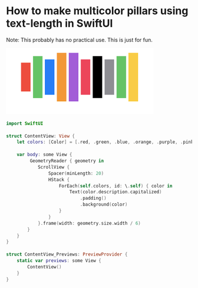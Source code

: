 # How to make multicolor pillars using text-length in SwiftUI

Note: This probably has no practical use. This is just for fun.

<img src="MulticolorHeight.png" width="400" alt="drawing"/>

```Swift
import SwiftUI

struct ContentView: View {
    let colors: [Color] = [.red, .green, .blue, .orange, .purple, .pink, .black, .gray, .green, .yellow]

    var body: some View {
         GeometryReader { geometry in
            ScrollView {
                Spacer(minLength: 20)
                HStack {
                    ForEach(self.colors, id: \.self) { color in
                        Text(color.description.capitalized)
                            .padding()
                            .background(color)
                    }
                }
            }.frame(width: geometry.size.width / 6)
        }
    }
}

struct ContentView_Previews: PreviewProvider {
    static var previews: some View {
        ContentView()
    }
}
```
